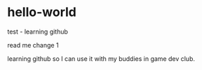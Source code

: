 # hello-world
test - learning github

read me change 1

learning github so I can use it with my buddies in game dev club.
